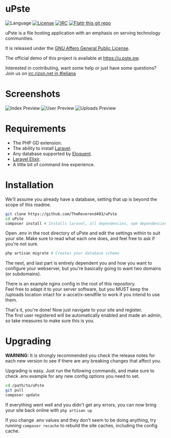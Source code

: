 uPste
==========

![Language](https://img.shields.io/badge/language-PHP-blue.svg?style=flat-square)
[![License](https://img.shields.io/badge/license-AGPLv3-blue.svg?style=flat-square)](https://www.gnu.org/licenses/agpl-3.0.en.html)
[![IRC](https://img.shields.io/badge/chat-IRC-green.svg?style=flat-square)](https://qchat.rizon.net/?channels=leliana)
[![Flattr this git repo](http://api.flattr.com/button/flattr-badge-large.png)](https://flattr.com/submit/auto?user_id=TheReverend403&url=https://github.com/TheReverend403/uPste&title=uPste&language=&tags=github&category=software)

uPste is a file hosting application with an emphasis on serving technology communities.

It is released under the [GNU Affero General Public License](https://www.gnu.org/licenses/agpl-3.0.html).

The official demo of this project is available at https://u.pste.pw.

Interested in contributing, want some help or just have some questions? Join us on [irc.rizon.net in #leliana](https://qchat.rizon.net/?channels=leliana)

# Screenshots

![Index Preview](https://a.pste.pw/gsA.png)
![User Preview](https://a.pste.pw/5ZJ.png)
![Uploads Preview](https://a.pste.pw/Mz1.png)

# Requirements

* The PHP GD extension.
* The ability to install [Laravel](http://laravel.com/docs/5.2/installation).
* Any database supported by [Eloquent](http://laravel.com/docs/5.2/database#configuration).
* [Laravel Elixir](https://laravel.com/docs/5.2/elixir#installation).
* A little bit of command line experience.

# Installation

We'll assume you already have a database, setting that up is beyond the scope of this readme.

````bash
git clone https://github.com/TheReverend403/uPste
cd uPste
composer install # Installs laravel, all dependencies, npm dependencies, compiles assets and generates your app key.
````

Open .env in the root directory of uPste and edit the settings within to suit your site. Make sure to read what each one does, and feel free to ask if you're not sure.

````bash
php artisan migrate # Creates your database schema
````

The next, and last part is entirely dependent you and how you want to configure your webserver, 
but you're basically going to want two domains (or subdomains).  

There is an example nginx config in the root of this repository.  
Feel free to adapt it to your server software, but you MUST keep the /uploads location intact for x-accel/x-sendfile to work if you intend to use them.

That's it, you're done! Now just navigate to your site and register.  
The first user registered will be automatically enabled and made an admin, so take measures to make sure this is you.

# Upgrading

**WARNING:** It is strongly recommended you check the release notes for each new version to see if there are any breaking changes that affect you. 

Upgrading is easy. Just run the following commands, and make sure to check .env.example for any new config options you need to set.

````bash
cd /path/to/uPste
git pull
composer update
````

If everything went well and you didn't get any errors, you can now bring your site back online with `php artisan up`

If you change .env values and they don't seem to be doing anything, try running `composer recache` to rebuild the site caches, including the config cache.
